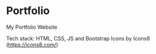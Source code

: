 # Portfolio
My Portfolio Website

Tech stack: HTML, CSS, JS and Bootstrap
Icons by Icons8 (https://icons8.com/)
